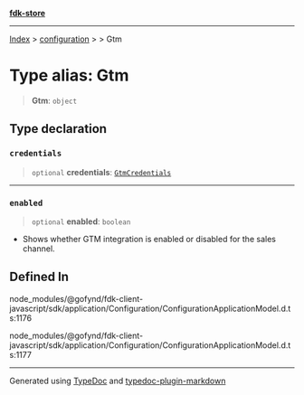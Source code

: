 [**fdk-store**](../../../README.md)
***

[Index](../../../API.md) > [configuration](../../README.md) > [<internal>](../README.md) > Gtm

# Type alias: Gtm

> **Gtm**: `object`

## Type declaration

### `credentials`

> `optional` **credentials**: [`GtmCredentials`](type-alias.GtmCredentials.md)

***

### `enabled`

> `optional` **enabled**: `boolean`

- Shows whether GTM integration is enabled or
disabled for the sales channel.

## Defined In

node\_modules/@gofynd/fdk-client-javascript/sdk/application/Configuration/ConfigurationApplicationModel.d.ts:1176

node\_modules/@gofynd/fdk-client-javascript/sdk/application/Configuration/ConfigurationApplicationModel.d.ts:1177

***
Generated using [TypeDoc](https://typedoc.org/) and [typedoc-plugin-markdown](https://www.npmjs.com/package/typedoc-plugin-markdown)
